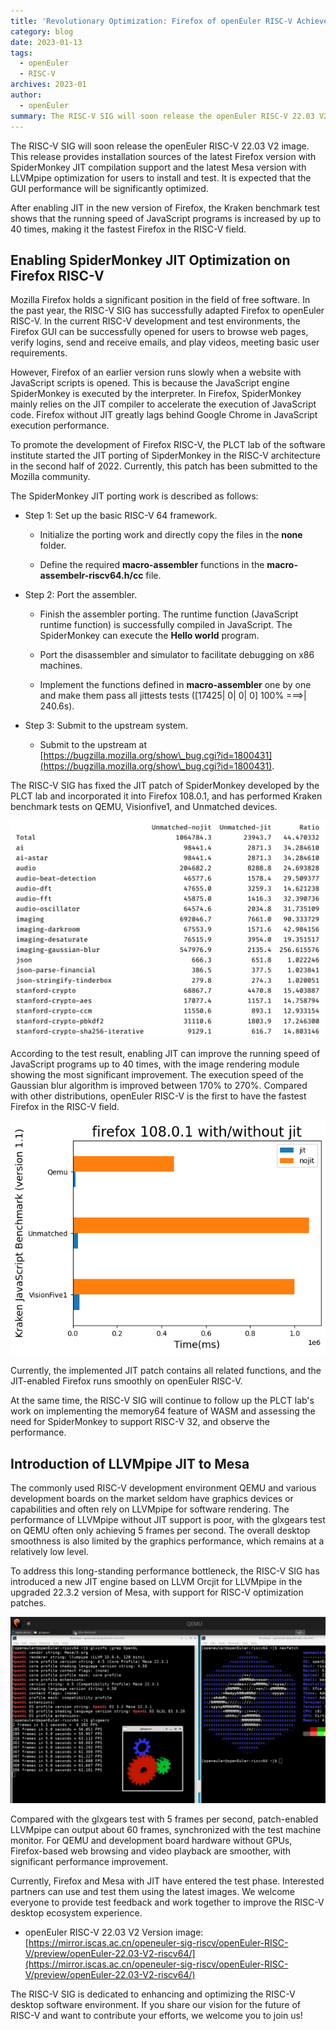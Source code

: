 ```yaml
---
title: 'Revolutionary Optimization: Firefox of openEuler RISC-V Achieves 40x Performance Boost'
category: blog
date: 2023-01-13
tags:
  - openEuler
  - RISC-V
archives: 2023-01
author:
  - openEuler
summary: The RISC-V SIG will soon release the openEuler RISC-V 22.03 V2 image.
---
```


The RISC-V SIG will soon release the openEuler RISC-V 22.03 V2 image. This release provides installation sources of the latest Firefox version with SpiderMonkey JIT compilation support and the latest Mesa version with LLVMpipe optimization for users to install and test. It is expected that the GUI performance will be significantly optimized.  

After enabling JIT in the new version of Firefox, the Kraken benchmark test shows that the running speed of JavaScript programs is increased by up to 40 times, making it the fastest Firefox in the RISC-V field.  

Enabling SpiderMonkey JIT Optimization on Firefox RISC-V
-----------------------------------------

Mozilla Firefox holds a significant position in the field of free software. In the past year, the RISC-V SIG has successfully adapted Firefox to openEuler RISC-V. In the current RISC-V development and test environments, the Firefox GUI can be successfully opened for users to browse web pages, verify logins, send and receive emails, and play videos, meeting basic user requirements.

However, Firefox of an earlier version runs slowly when a website with JavaScript scripts is opened. This is because the JavaScript engine SpiderMonkey is executed by the interpreter. In Firefox, SpiderMonkey mainly relies on the JIT compiler to accelerate the execution of JavaScript code. Firefox without JIT greatly lags behind Google Chrome in JavaScript execution performance.

To promote the development of Firefox RISC-V, the PLCT lab of the software institute started the JIT porting of SipderMonkey in the RISC-V architecture in the second half of 2022. Currently, this patch has been submitted to the Mozilla community.

The SpiderMonkey JIT porting work is described as follows:

-   Step 1: Set up the basic RISC-V 64 framework.

    -   Initialize the porting work and directly copy the files in the **none** folder.

    -   Define the required **macro-assembler** functions in the **macro-assembelr-riscv64.h/cc** file.

-   Step 2: Port the assembler.

    -   Finish the assembler porting. The runtime function (JavaScript runtime function) is successfully compiled in JavaScript. The SpiderMonkey can execute the **Hello world** program.

    -   Port the disassembler and simulator to facilitate debugging on x86 machines.

    -   Implement the functions defined in **macro-assembler** one by one and make them pass all jittests tests (\[17425| 0| 0| 0\] 100% ===&gt;| 240.6s).

-   Step 3: Submit to the upstream system.

    -   Submit to the upstream at [https://bugzilla.mozilla.org/show\_bug.cgi?id=1800431](https://bugzilla.mozilla.org/show\_bug.cgi?id=1800431).

The RISC-V SIG has fixed the JIT patch of SpiderMonkey developed by the PLCT lab and incorporated it into Firefox 108.0.1, and has performed Kraken benchmark tests on QEMU, Visionfive1, and Unmatched devices.

![image1](images/media/image1.png)



According to the test result, enabling JIT can improve the running speed of JavaScript programs up to 40 times, with the image rendering module showing the most significant improvement. The execution speed of the Gaussian blur algorithm is improved between 170% to 270%. Compared with other distributions, openEuler RISC-V is the first to have the fastest Firefox in the RISC-V field.

![image2](images/media/image2.png)


Currently, the implemented JIT patch contains all related functions, and the JIT-enabled Firefox runs smoothly on openEuler RISC-V.

At the same time, the RISC-V SIG will continue to follow up the PLCT lab's work on implementing the memory64 feature of WASM and assessing the need for SpiderMonkey to support RISC-V 32, and observe the performance.

Introduction of LLVMpipe JIT to Mesa
---------------------------

The commonly used RISC-V development environment QEMU and various development boards on the market seldom have graphics devices or capabilities and often rely on LLVMpipe for software rendering. The performance of LLVMpipe without JIT support is poor, with the glxgears test on QEMU often only achieving 5 frames per second. The overall desktop smoothness is also limited by the graphics performance, which remains at a relatively low level.

To address this long-standing performance bottleneck, the RISC-V SIG has introduced a new JIT engine based on LLVM Orcjit for LLVMpipe in the upgraded 22.3.2 version of Mesa, with support for RISC-V optimization patches.

![image3](images/media/image3.png)

Compared with the glxgears test with 5 frames per second, patch-enabled LLVMpipe can output about 60 frames, synchronized with the test machine monitor. For QEMU and development board hardware without GPUs, Firefox-based web browsing and video playback are smoother, with significant performance improvement.

Currently, Firefox and Mesa with JIT have entered the test phase. Interested partners can use and test them using the latest images. We welcome everyone to provide test feedback and work together to improve the RISC-V desktop ecosystem experience.

-   openEuler RISC-V 22.03 V2
    Version image: [https://mirror.iscas.ac.cn/openeuler-sig-riscv/openEuler-RISC-V/preview/openEuler-22.03-V2-riscv64/](https://mirror.iscas.ac.cn/openeuler-sig-riscv/openEuler-RISC-V/preview/openEuler-22.03-V2-riscv64/)

The RISC-V SIG is dedicated to enhancing and optimizing the RISC-V desktop software environment. If you share our vision for the future of RISC-V and want to contribute your efforts, we welcome you to join us!

